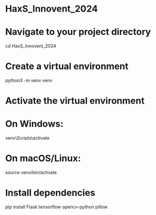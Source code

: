 # HaxS_Innovent_2024


# Navigate to your project directory
cd HaxS_Innovent_2024 

# Create a virtual environment
python3 -m venv venv

# Activate the virtual environment
# On Windows:
venv\Scripts\activate
# On macOS/Linux:
source venv/bin/activate

# Install dependencies
pip install Flask tensorflow opencv-python pillow
